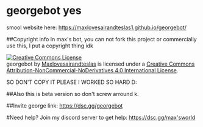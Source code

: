 # georgebot yes
smool website here:
https://maxlovesairandteslas1.github.io/georgebot/


##Copyright info
In max's bot, you can not fork this project or commercially use this, I put a copyright thing idk 

<a rel="license" href="http://creativecommons.org/licenses/by-nc-nd/4.0/"><img alt="Creative Commons License" style="border-width:0" src="https://i.creativecommons.org/l/by-nc-nd/4.0/88x31.png" /></a><br /><span xmlns:dct="http://purl.org/dc/terms/" property="dct:title">georgebot</span> by <a xmlns:cc="http://creativecommons.org/ns#" href="https://github.com/maxlovesairandteslas1/georgebot" property="cc:attributionName" rel="cc:attributionURL">Maxlovesairandteslas</a> is licensed under a <a rel="license" href="http://creativecommons.org/licenses/by-nc-nd/4.0/">Creative Commons Attribution-NonCommercial-NoDerivatives 4.0 International License</a>.


SO DON'T COPY IT PLEASE I WORKED SO HARD D:

##Also this is beta version so don't screw arround k.

##Invite george link:
https://dsc.gg/georgebot

#Need help?
Join my discord server to get help:
https://dsc.gg/max'sworld

